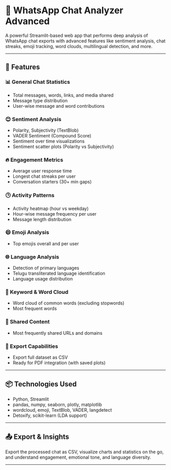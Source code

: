 # 🚀 WhatsApp Chat Analyzer Advanced

A powerful Streamlit-based web app that performs deep analysis of WhatsApp chat exports with advanced features like sentiment analysis, chat streaks, emoji tracking, word clouds, multilingual detection, and more.

---

## 🔧 Features

### 📊 General Chat Statistics
- Total messages, words, links, and media shared  
- Message type distribution  
- User-wise message and word contributions  

### 😊 Sentiment Analysis
- Polarity, Subjectivity (TextBlob)  
- VADER Sentiment (Compound Score)  
- Sentiment over time visualizations  
- Sentiment scatter plots (Polarity vs Subjectivity)  

### 🔥 Engagement Metrics
- Average user response time  
- Longest chat streaks per user  
- Conversation starters (30+ min gaps)  

### 🕒 Activity Patterns
- Activity heatmap (hour vs weekday)  
- Hour-wise message frequency per user  
- Message length distribution  

### 😄 Emoji Analysis
- Top emojis overall and per user  

### 🌐 Language Analysis
- Detection of primary languages  
- Telugu transliterated language identification  
- Language usage distribution  

### 🧠 Keyword & Word Cloud
- Word cloud of common words (excluding stopwords)  
- Most frequent words  

### 🔗 Shared Content
- Most frequently shared URLs and domains  

### 📁 Export Capabilities
- Export full dataset as CSV  
- Ready for PDF integration (with saved plots)  

---

## 📦 Technologies Used

- Python, Streamlit  
- pandas, numpy, seaborn, plotly, matplotlib  
- wordcloud, emoji, TextBlob, VADER, langdetect  
- Detoxify, scikit-learn (LDA support)  

---

## 📤 Export & Insights

Export the processed chat as CSV, visualize charts and statistics on the go, and understand engagement, emotional tone, and language diversity.

---
